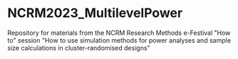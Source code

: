 # NCRM2023_MultilevelPower
Repository for materials from the NCRM Research Methods e-Festival "How to" session "How to use simulation methods for power analyses and sample size calculations in cluster-randomised designs"
